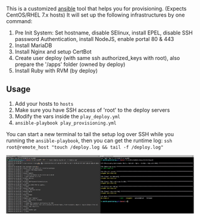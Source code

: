 This is a customized [ansible](https://www.ansible.com/) tool that helps you for provisioning. (Expects CentOS/RHEL 7.x hosts)
It will set up the following infrastructures by one command:
1. Pre Init System: Set hostname, disable SElinux, install EPEL, disable SSH password Authentication, install NodeJS, enable portal 80 & 443
2. Install MariaDB
3. Install Nginx and setup CertBot
4. Create user deploy (with same ssh authorized_keys with root), also prepare the '/apps' folder (owned by deploy)
5. Install Ruby with RVM (by deploy)

## Usage
1. Add your hosts to `hosts`
2. Make sure you have SSH access of 'root' to the deploy servers
3. Modify the vars inside the `play_deploy.yml`
4. `ansible-playbook play_provisioning.yml`

You can start a new terminal to tail the setup log over SSH while you running the `ansible-playbook`, then you can get the runtime log:
`ssh root@remote_host "touch /deploy.log && tail -f /deploy.log"`

![screenshots](https://github.com/zernel/ansible-provisioning/raw/master/screenshot.png)
